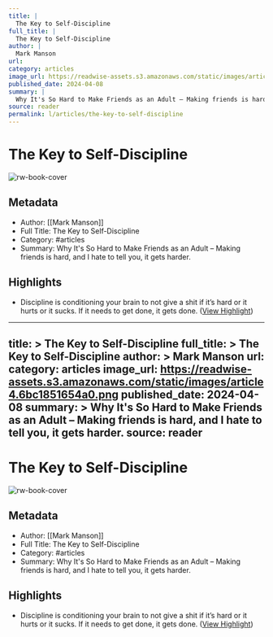 ```yaml
---
title: |
  The Key to Self-Discipline
full_title: |
  The Key to Self-Discipline
author: |
  Mark Manson
url: 
category: articles
image_url: https://readwise-assets.s3.amazonaws.com/static/images/article4.6bc1851654a0.png
published_date: 2024-04-08
summary: |
  Why It's So Hard to Make Friends as an Adult – Making friends is hard, and I hate to tell you, it gets harder.
source: reader
permalink: l/articles/the-key-to-self-discipline
---
```

# The Key to Self-Discipline

![rw-book-cover](https://readwise-assets.s3.amazonaws.com/static/images/article4.6bc1851654a0.png)

## Metadata
- Author: [[Mark Manson]]
- Full Title: The Key to Self-Discipline
- Category: #articles
- Summary: Why It's So Hard to Make Friends as an Adult – Making friends is hard, and I hate to tell you, it gets harder.

## Highlights
- Discipline is conditioning your brain to not give a shit if it’s hard or it hurts or it sucks.
  If it needs to get done, it gets done. ([View Highlight](https://read.readwise.io/read/01htyvr4w22h70ggspnawvzy4k))


---
title: >
  The Key to Self-Discipline
full_title: >
  The Key to Self-Discipline
author: >
  Mark Manson
url: 
category: articles
image_url: https://readwise-assets.s3.amazonaws.com/static/images/article4.6bc1851654a0.png
published_date: 2024-04-08
summary: >
  Why It's So Hard to Make Friends as an Adult – Making friends is hard, and I hate to tell you, it gets harder.
source: reader
---
# The Key to Self-Discipline

![rw-book-cover](https://readwise-assets.s3.amazonaws.com/static/images/article4.6bc1851654a0.png)

## Metadata
- Author: [[Mark Manson]]
- Full Title: The Key to Self-Discipline
- Category: #articles
- Summary: Why It's So Hard to Make Friends as an Adult – Making friends is hard, and I hate to tell you, it gets harder.

## Highlights
- Discipline is conditioning your brain to not give a shit if it’s hard or it hurts or it sucks.
  If it needs to get done, it gets done. ([View Highlight](https://read.readwise.io/read/01htyvr4w22h70ggspnawvzy4k))


